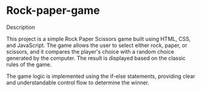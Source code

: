 # Rock-paper-game
Description

This project is a simple Rock Paper Scissors game built using HTML, CSS, and JavaScript. The game allows the user to select either rock, paper, or scissors, and it compares the player's choice with a random choice generated by the computer. The result is displayed based on the classic rules of the game.

The game logic is implemented using the if-else statements, providing clear and understandable control flow to determine the winner.
